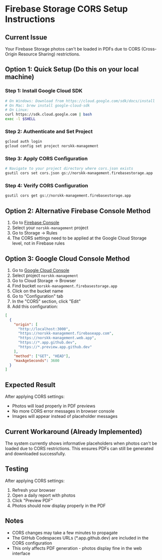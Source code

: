 # Firebase Storage CORS Setup Instructions

## Current Issue
Your Firebase Storage photos can't be loaded in PDFs due to CORS (Cross-Origin Resource Sharing) restrictions.

## Option 1: Quick Setup (Do this on your local machine)

### Step 1: Install Google Cloud SDK
```bash
# On Windows: Download from https://cloud.google.com/sdk/docs/install
# On Mac: brew install google-cloud-sdk
# On Linux: 
curl https://sdk.cloud.google.com | bash
exec -l $SHELL
```

### Step 2: Authenticate and Set Project
```bash
gcloud auth login
gcloud config set project norskk-management
```

### Step 3: Apply CORS Configuration
```bash
# Navigate to your project directory where cors.json exists
gsutil cors set cors.json gs://norskk-management.firebasestorage.app
```

### Step 4: Verify CORS Configuration
```bash
gsutil cors get gs://norskk-management.firebasestorage.app
```

## Option 2: Alternative Firebase Console Method

1. Go to [Firebase Console](https://console.firebase.google.com/)
2. Select your `norskk-management` project
3. Go to Storage → Rules
4. The CORS settings need to be applied at the Google Cloud Storage level, not in Firebase rules

## Option 3: Google Cloud Console Method

1. Go to [Google Cloud Console](https://console.cloud.google.com/)
2. Select project `norskk-management`
3. Go to Cloud Storage → Browser
4. Find bucket `norskk-management.firebasestorage.app`
5. Click on the bucket name
6. Go to "Configuration" tab
7. In the "CORS" section, click "Edit"
8. Add this configuration:
```json
[
  {
    "origin": [
      "http://localhost:3000",
      "https://norskk-management.firebaseapp.com",
      "https://norskk-management.web.app",
      "https://*.app.github.dev",
      "https://*.preview.app.github.dev"
    ],
    "method": ["GET", "HEAD"],
    "maxAgeSeconds": 3600
  }
]
```

## Expected Result
After applying CORS settings:
- Photos will load properly in PDF previews
- No more CORS error messages in browser console
- Images will appear instead of placeholder messages

## Current Workaround (Already Implemented)
The system currently shows informative placeholders when photos can't be loaded due to CORS restrictions. This ensures PDFs can still be generated and downloaded successfully.

## Testing
After applying CORS settings:
1. Refresh your browser
2. Open a daily report with photos
3. Click "Preview PDF"
4. Photos should now display properly in the PDF

## Notes
- CORS changes may take a few minutes to propagate
- The GitHub Codespaces URLs (*.app.github.dev) are included in the CORS configuration
- This only affects PDF generation - photos display fine in the web interface

